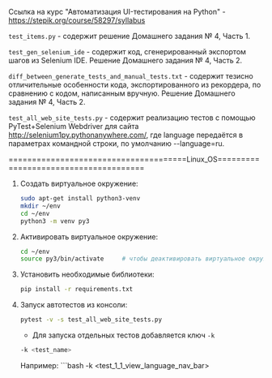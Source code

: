 
Ссылка на курс "Автоматизация UI-тестирования на Python" - https://stepik.org/course/58297/syllabus

`test_items.py` - содержит решение Домашнего задания № 4, Часть 1.

`test_gen_selenium_ide` - содержит код, сгенерированный экспортом шагов из Selenium IDE. Решение Домашнего задания № 4, Часть 2.

`diff_between_generate_tests_and_manual_tests.txt` - содержит тезисно отличительные особенности кода, экспортированного из рекордера, 
по сравнению с кодом, написанным вручную. Решение Домашнего задания № 4, Часть 2.

`test_all_web_site_tests.py` - содержит реализацию тестов с помощью PyTest+Selenium Webdriver 
для сайта http://selenium1py.pythonanywhere.com/<language>, где language передаётся в параметрах командной строки, по умолчанию --language=ru.


======================================Linux_OS======================================
1. Создать виртуальное окружение:

	```bash
	sudo apt-get install python3-venv
	mkdir ~/env
	cd ~/env
	python3 -m venv py3
	```

2. Активировать виртуальное окружение:

	```bash
	cd ~/env
	source py3/bin/activate		# чтобы деактивировать виртуальное окружение - deactivate
	```

3. Установить необходимые библиотеки:

	```bash
	pip install -r requirements.txt

	```
4. Запуск автотестов из консоли:

	```bash
	pytest -v -s test_all_web_site_tests.py
	```
   - Для запуска отдельных тестов добавляется ключ `-k`

	```bash
	-k <test_name>
	```
	Например:
		```bash
	-k <test_1_1_view_language_nav_bar>
	```
